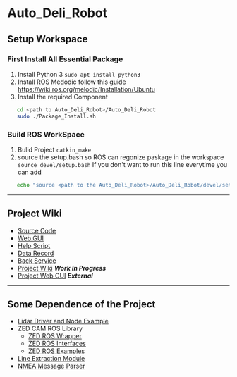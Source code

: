 # Auto_Deli_Robot  

## Setup Workspace  

### First Install All Essential Package

1. Install Python 3
``` sudo apt install python3 ```
2. Install ROS Medodic follow this guide <https://wiki.ros.org/melodic/Installation/Ubuntu>
3. Install the required Component  

```bash
   cd <path to Auto_Deli_Robot>/Auto_Deli_Robot
   sudo ./Package_Install.sh
```

### Build ROS WorkSpace

1. Bulid Project
   ``` catkin_make ```
2. source the setup.bash so ROS can regonize paskage in the workspace
   ``` source devel/setup.bash ```
   If you don't want to run this line everytime you can add

```bash
   echo "source <path to the Auto_Deli_Robot>/Auto_Deli_Robot/devel/setup.bash" >> ~/.bashrc
```

---

## Project Wiki

- [Source Code](https://github.com/CMPE195-Group-28-Auto-Delivery-Robot/Auto_Deli_Robot/tree/main/src)
- [Web GUI](https://github.com/CMPE195-Group-28-Auto-Delivery-Robot/Auto_Delivery_Robot_Web_Control_GUI)
- [Help Script](https://github.com/CMPE195-Group-28-Auto-Delivery-Robot/Auto_Deli_Robot/tree/main/Help_Script)
- [Data Record](https://github.com/CMPE195-Group-28-Auto-Delivery-Robot/Auto_Deli_Robot/tree/main/data_record)
- [Back Service](https://github.com/CMPE195-Group-28-Auto-Delivery-Robot/Auto_Deli_Robot/tree/main/Back_Service)
- [Project Wiki](https://github.com/CMPE195-Group-28-Auto-Delivery-Robot/Auto_Deli_Robot/tree/main/Project_Wiki) ***Work In Progress***
- [Project Web GUI](https://github.com/CMPE195-Group-28-Auto-Delivery-Robot/Auto_Delivery_Robot_Web_Control_GUI) ***External***

---  

## Some Dependence of the Project

- [Lidar Driver and Node Example](https://github.com/Slamtec/rplidar_ros)
- ZED CAM ROS Library
  - [ZED ROS Wrapper](https://github.com/stereolabs/zed-ros-wrapper)
  - [ZED ROS Interfaces](https://github.com/stereolabs/zed-ros-interfaces)
  - [ZED ROS Examples](https://github.com/stereolabs/zed-ros-examples)
- [Line Extraction Module](https://github.com/kam3k/laser_line_extraction.git)  
- [NMEA Message Parser](https://github.com/kosma/minmea.git)
